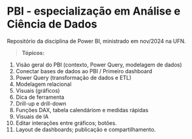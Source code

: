 # PBI - especialização em Análise e Ciência de Dados

Repositório da disciplina de Power BI, ministrado em nov/2024 na UFN.

> **Tópicos:**

1. Visão geral do PBI (contexto, Power Query, modelagem de dados)
2. Conectar bases de dados ao PBI / Primeiro dashboard
3. Power Query (transformação de dados e ETL)
4. Modelagem relacional
5. Visuais (gráficos)
6. Dica de ferramenta
7. Drill-up e drill-down
8. Funções DAX, tabela calendáriom e medidas rápidas
9. Visuais de IA
10. Editar interações entre gráficos; botões.
11. Layout de dashboards; publicação e compartilhamento.